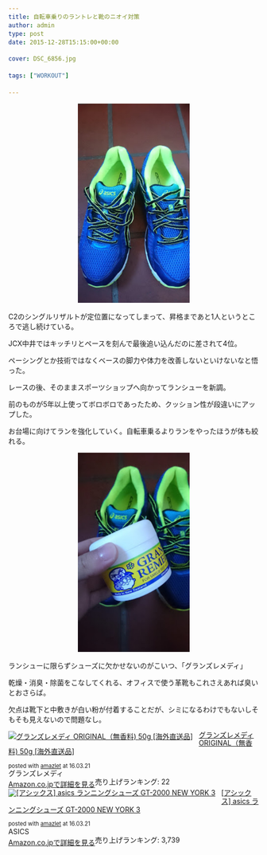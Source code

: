 ```yaml
---
title: 自転車乗りのラントレと靴のニオイ対策
author: admin
type: post
date: 2015-12-28T15:15:00+00:00

cover: DSC_6856.jpg

tags: ["WORKOUT"]

---
```

<div class="separator" style="clear: both; text-align: center;">
  <img border="0" height="400" src="./DSC_6856.jpg" width="225" />
</div>

C2のシングルリザルトが定位置になってしまって、昇格まであと1人というところで逃し続けている。

JCX中井ではキッチリとペースを刻んで最後追い込んだのに差されて4位。

ペーシングとか技術ではなくベースの脚力や体力を改善しないといけないなと悟った。

レースの後、そのままスポーツショップへ向かってランシューを新調。

前のものが5年以上使ってボロボロであったため、クッション性が段違いにアップした。

お台場に向けてランを強化していく。自転車乗るよりランをやったほうが体も絞れる。

<div class="separator" style="clear: both; text-align: center;">
  <img border="0" height="400" src="./DSC_6857.jpg" width="225" />
</div>

ランシューに限らずシューズに欠かせないのがこいつ、「グランズレメディ」

乾燥・消臭・除菌をこなしてくれる、オフィスで使う革靴もこれさえあれば臭いとおさらば。

欠点は靴下と中敷きが白い粉が付着することだが、シミになるわけでもないしそもそも見えないので問題なし。



<div class="amazlet-box" style="margin-bottom:0px;">
  <div class="amazlet-image" style="float:left;margin:0px 12px 1px 0px;">
    <a href="http://www.amazon.co.jp/exec/obidos/ASIN/B008F4NV72/gensobunya-22/ref=nosim/" name="amazletlink" target="_blank"><img src="https://images-fe.ssl-images-amazon.com/images/I/51gsMmkREAL._SL160_.jpg" alt="グランズレメディ ORIGINAL（無香料) 50g [海外直送品]" style="border: none;" /></a>
  </div>

  <div class="amazlet-info" style="line-height:120%; margin-bottom: 10px">
    <div class="amazlet-name" style="margin-bottom:10px;line-height:120%">
<a href="http://www.amazon.co.jp/exec/obidos/ASIN/B008F4NV72/gensobunya-22/ref=nosim/" name="amazletlink" target="_blank">グランズレメディ ORIGINAL（無香料) 50g [海外直送品]</a></p>

<div class="amazlet-powered-date" style="font-size:80%;margin-top:5px;line-height:120%">
  posted with <a href="http://www.amazlet.com/" title="amazlet" target="_blank">amazlet</a> at 16.03.21
</div>


<div class="amazlet-detail">
グランズレメディ <br />売り上げランキング: 22


<div class="amazlet-sub-info" style="float: left;">
<div class="amazlet-link" style="margin-top: 5px">
  <a href="http://www.amazon.co.jp/exec/obidos/ASIN/B008F4NV72/gensobunya-22/ref=nosim/" name="amazletlink" target="_blank">Amazon.co.jpで詳細を見る</a>
</div>

  </div>

  <div class="amazlet-footer" style="clear: left">
  </div>
</div>

<div class="amazlet-box" style="margin-bottom:0px;">
  <div class="amazlet-image" style="float:left;margin:0px 12px 1px 0px;">
    <a href="http://www.amazon.co.jp/exec/obidos/ASIN/B00ORJ8AYS/gensobunya-22/ref=nosim/" name="amazletlink" target="_blank"><img src="https://images-fe.ssl-images-amazon.com/images/I/51ocXZwy7mL._SL160_.jpg" alt="[アシックス] asics ランニングシューズ GT-2000 NEW YORK 3" style="border: none;" /></a>
  </div>

  <div class="amazlet-info" style="line-height:120%; margin-bottom: 10px">
    <div class="amazlet-name" style="margin-bottom:10px;line-height:120%">
<a href="http://www.amazon.co.jp/exec/obidos/ASIN/B00ORJ8AYS/gensobunya-22/ref=nosim/" name="amazletlink" target="_blank">[アシックス] asics ランニングシューズ GT-2000 NEW YORK 3</a></p>

<div class="amazlet-powered-date" style="font-size:80%;margin-top:5px;line-height:120%">
  posted with <a href="http://www.amazlet.com/" title="amazlet" target="_blank">amazlet</a> at 16.03.21
</div>


<div class="amazlet-detail">
ASICS <br />売り上げランキング: 3,739


<div class="amazlet-sub-info" style="float: left;">
<div class="amazlet-link" style="margin-top: 5px">
  <a href="http://www.amazon.co.jp/exec/obidos/ASIN/B00ORJ8AYS/gensobunya-22/ref=nosim/" name="amazletlink" target="_blank">Amazon.co.jpで詳細を見る</a>
</div>

  </div>

  <div class="amazlet-footer" style="clear: left">
  </div>
</div>
